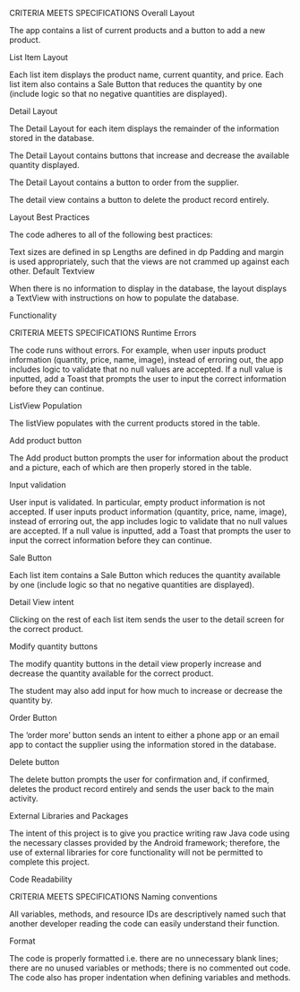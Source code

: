 CRITERIA
MEETS SPECIFICATIONS
Overall Layout

The app contains a list of current products and a button to add a new product.

List Item Layout

Each list item displays the product name, current quantity, and price. Each list item also contains a Sale Button that reduces the quantity by one (include logic so that no negative quantities are displayed).

Detail Layout

The Detail Layout for each item displays the remainder of the information stored in the database.

The Detail Layout contains buttons that increase and decrease the available quantity displayed.

The Detail Layout contains a button to order from the supplier.

The detail view contains a button to delete the product record entirely.

Layout Best Practices

The code adheres to all of the following best practices:

Text sizes are defined in sp
Lengths are defined in dp
Padding and margin is used appropriately, such that the views are not crammed up against each other.
Default Textview

When there is no information to display in the database, the layout displays a TextView with instructions on how to populate the database.

Functionality

CRITERIA
MEETS SPECIFICATIONS
Runtime Errors

The code runs without errors. For example, when user inputs product information (quantity, price, name, image), instead of erroring out, the app includes logic to validate that no null values are accepted. If a null value is inputted, add a Toast that prompts the user to input the correct information before they can continue.

ListView Population

The listView populates with the current products stored in the table.

Add product button

The Add product button prompts the user for information about the product and a picture, each of which are then properly stored in the table.

Input validation

User input is validated. In particular, empty product information is not accepted. If user inputs product information (quantity, price, name, image), instead of erroring out, the app includes logic to validate that no null values are accepted. If a null value is inputted, add a Toast that prompts the user to input the correct information before they can continue.

Sale Button

Each list item contains a Sale Button which reduces the quantity available by one (include logic so that no negative quantities are displayed).

Detail View intent

Clicking on the rest of each list item sends the user to the detail screen for the correct product.

Modify quantity buttons

The modify quantity buttons in the detail view properly increase and decrease the quantity available for the correct product.

The student may also add input for how much to increase or decrease the quantity by.

Order Button

The ‘order more’ button sends an intent to either a phone app or an email app to contact the supplier using the information stored in the database.

Delete button

The delete button prompts the user for confirmation and, if confirmed, deletes the product record entirely and sends the user back to the main activity.

External Libraries and Packages

The intent of this project is to give you practice writing raw Java code using the necessary classes provided by the Android framework; therefore, the use of external libraries for core functionality will not be permitted to complete this project.

Code Readability

CRITERIA
MEETS SPECIFICATIONS
Naming conventions

All variables, methods, and resource IDs are descriptively named such that another developer reading the code can easily understand their function.

Format

The code is properly formatted i.e. there are no unnecessary blank lines; there are no unused variables or methods; there is no commented out code.
The code also has proper indentation when defining variables and methods.